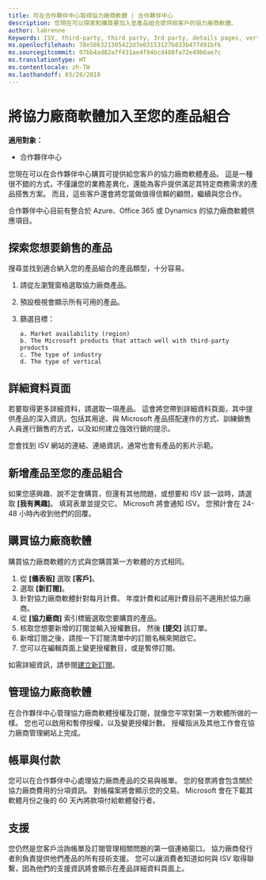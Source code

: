 ```yaml
---
title: 可在合作夥伴中心取得協力廠商軟體 | 合作夥伴中心
description: 您現在可以探索和購買要加入至產品組合提供給客戶的協力廠商軟體。
author: labrenne
Keywords: ISV, third-party, third party, 3rd party, details pages, vertical software, software publisher
ms.openlocfilehash: 78e586321305422d7e03153127b833b477491bf6
ms.sourcegitcommit: 07bb4ad82a7f431ae4f04bcd488fa72e49b6ae7c
ms.translationtype: HT
ms.contentlocale: zh-TW
ms.lasthandoff: 03/28/2018
---
```

# <a name="add-third-party-software-to-your-portfolio"></a>將協力廠商軟體加入至您的產品組合

**適用對象：** 

- 合作夥伴中心


您現在可以在合作夥伴中心購買可提供給您客戶的協力廠商軟體產品。 這是一種很不錯的方式，不僅讓您的業務差異化，還能為客戶提供滿足其特定商務需求的產品搭售方案。 而且，這些客戶還會將您當做值得信賴的顧問，繼續與您合作。

合作夥伴中心目前有整合於 Azure、Office 365 或 Dynamics 的協力廠商軟體供應項目。

## <a name="discover-the-products-you-want-to-sell"></a>探索您想要銷售的產品

搜尋並找到適合納入您的產品組合的產品類型，十分容易。 
1.  請從左瀏覽窗格選取協力廠商產品。 
2.  預設檢視會顯示所有可用的產品。 
3.  篩選目標：

        a. Market availability (region) 
        b. The Microsoft products that attach well with third-party products  
        c. The type of industry 
        d. The type of vertical 

## <a name="the-details-page"></a>詳細資料頁面

若要取得更多詳細資料，請選取一項產品。 這會將您帶到詳細資料頁面，其中提供產品的深入資訊，包括其用途、與 Microsoft 產品搭配運作的方式、訓練銷售人員進行銷售的方式，以及如何建立強效行銷的提示。 

您會找到 ISV 網站的連結、連絡資訊，通常也會有產品的影片示範。 

## <a name="add-the-product-to-your-portfolio"></a>新增產品至您的產品組合

如果您感興趣、說不定會購買，但還有其他問題，或想要和 ISV 談一談時，請選取 **\[我有興趣\]**。 填寫表單並提交它。 Microsoft 將會通知 ISV。 您預計會在 24-48 小時內收到他們的回覆。 

## <a name="purchase-the-third-party-software"></a>購買協力廠商軟體

購買協力廠商軟體的方式與您購買第一方軟體的方式相同。 

1.  從 **\[儀表板\]** 選取 **\[客戶\]**。
2.  選取 **\[新訂閱\]**。
3.  針對協力廠商軟體針對每月計費。 年度計費和試用計費目前不適用於協力廠商。
4.  從 **\[協力廠商\]** 索引標籤選取您要購買的產品。
5.  核取您想要新增的訂閱並輸入授權數目。 然後 **\[提交\]** 該訂單。
6.  新增訂閱之後，請按一下訂閱清單中的訂閱名稱來開啟它。 
7.  您可以在編輯頁面上變更授權數目，或是暫停訂閱。

如需詳細資訊，請參閱[建立新訂閱](create-a-new-subscription.md)。

## <a name="administer-the-third-party-software"></a>管理協力廠商軟體

在合作夥伴中心管理協力廠商軟體授權及訂閱，就像您平常對第一方軟體所做的一樣。 您也可以啟用和暫停授權，以及變更授權計數。 授權指派及其他工作會在協力廠商管理網站上完成。

## <a name="billing-and-payment"></a>帳單與付款

您可以在合作夥伴中心處理協力廠商產品的交易與帳單。 您的發票將會包含關於協力廠商費用的分項資訊。 對帳檔案將會顯示您的交易。 Microsoft 會在下載其軟體月份之後的 60 天內將款項付給軟體發行者。 

## <a name="support"></a>支援

您仍然是您客戶洽詢帳單及訂閱管理相關問題的第一個連絡窗口。 協力廠商發行者則負責提供他們產品的所有技術支援。 您可以讓消費者知道如何與 ISV 取得聯繫，因為他們的支援資訊將會顯示在產品詳細資料頁面上。

